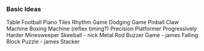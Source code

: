 
### Basic Ideas

Table Football
Piano Tiles
Rhythm Game
Dodging Game
Pinball
Claw Machine
Boxing Machine (reflex timing?)
Precision Platformer
Progressively Harder Minesweeper
Skeeball - nick
Metal Rod Buzzer Game - james
Falling Block Puzzle - james
Stacker
